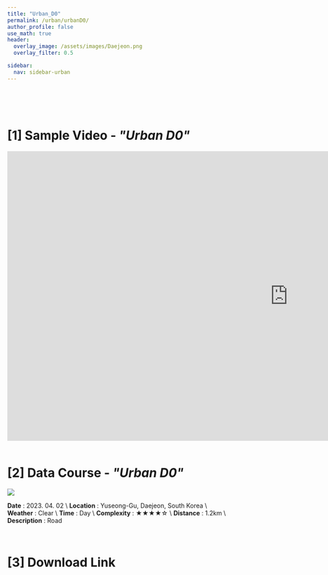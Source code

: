 ```yaml
---
title: "Urban_D0"
permalink: /urban/urbanD0/
author_profile: false
use_math: true
header:
  overlay_image: /assets/images/Daejeon.png
  overlay_filter: 0.5

sidebar:
  nav: sidebar-urban
---
```


<br/>
<br/>
<br/>



# [1] Sample Video - *"Urban D0"*

<iframe width="1280" height="660" src="https://www.youtube.com/embed/7Xb_l5jGBic" title="URBAN A1" frameborder="0" allow="accelerometer; autoplay; clipboard-write; encrypted-media; gyroscope; picture-in-picture; web-share" allowfullscreen></iframe>

<br/>
<br/>

# [2] Data Course - *"Urban D0"*
![ ](https://drive.google.com/uc?id=1woaCOdec4T1n9Ekk_c7N25scpAMuZcih)

**Date** : 2023. 04. 02 \\
**Location** : Yuseong-Gu, Daejeon, South Korea \\
**Weather** : Clear     \\
**Time** : Day          \\
**Complexity** : ★★★★☆  \\
**Distance** : 1.2km    \\
**Description** : Road


<br/>



# [3] Download Link



<br/>
<br/>



